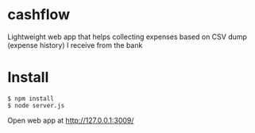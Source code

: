 # cashflow
Lightweight web app that helps collecting expenses based on CSV dump (expense history) I receive from the bank

# Install

    $ npm install
    $ node server.js

Open web app at http://127.0.0.1:3009/
